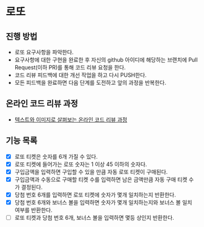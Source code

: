 # 로또
## 진행 방법
* 로또 요구사항을 파악한다.
* 요구사항에 대한 구현을 완료한 후 자신의 github 아이디에 해당하는 브랜치에 Pull Request(이하 PR)를 통해 코드 리뷰 요청을 한다.
* 코드 리뷰 피드백에 대한 개선 작업을 하고 다시 PUSH한다.
* 모든 피드백을 완료하면 다음 단계를 도전하고 앞의 과정을 반복한다.

## 온라인 코드 리뷰 과정
* [텍스트와 이미지로 살펴보는 온라인 코드 리뷰 과정](https://github.com/next-step/nextstep-docs/tree/master/codereview)

## 기능 목록
- [x] 로또 티켓은 숫자를 6개 가질 수 있다.
- [x] 로또 티켓에 들어가는 로또 숫자는 1 이상 45 이하의 숫자다.
- [x] 구입금액을 입력하면 구입할 수 있을 만큼 자동 로또 티켓이 구매된다.
- [x] 구입금액과 수동으로 구매할 티켓 수를 입력하면 남은 금액만큼 자동 구매 티켓 수가 결정된다.
- [x] 당첨 번호 6개를 입력하면 로또 티켓에 숫자가 몇개 일치하는지 반환한다.
- [x] 당첨 번호 6개와 보너스 볼을 입력하면 숫자가 몇개 일치하는지와 보너스 볼 일치 여부를 반환한다.
- [ ] 로또 티켓과 당첨 번호 6개, 보너스 볼을 입력하면 몇등 상인지 반환한다.
